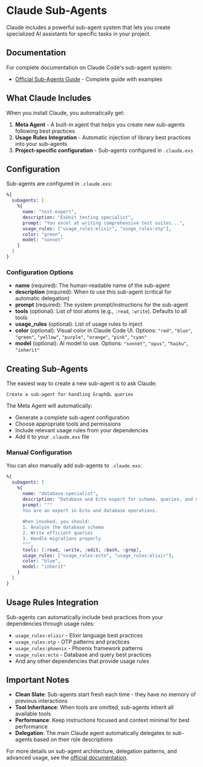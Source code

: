 # Claude Sub-Agents

Claude includes a powerful sub-agent system that lets you create specialized AI assistants for specific tasks in your project.

## Documentation

For complete documentation on Claude Code's sub-agent system:
- [Official Sub-Agents Guide](https://docs.anthropic.com/en/docs/claude-code/sub-agents) - Complete guide with examples

## What Claude Includes

When you install Claude, you automatically get:

1. **Meta Agent** - A built-in agent that helps you create new sub-agents following best practices
2. **Usage Rules Integration** - Automatic injection of library best practices into your sub-agents
3. **Project-specific configuration** - Sub-agents configured in `.claude.exs`

## Configuration

Sub-agents are configured in `.claude.exs`:

```elixir
%{
  subagents: [
    %{
      name: "test-expert",
      description: "ExUnit testing specialist",
      prompt: "You excel at writing comprehensive test suites...",
      usage_rules: ["usage_rules:elixir", "usage_rules:otp"],
      color: "green",
      model: "sonnet"
    }
  ]
}
```

### Configuration Options

- **name** (required): The human-readable name of the sub-agent
- **description** (required): When to use this sub-agent (critical for automatic delegation)
- **prompt** (required): The system prompt/instructions for the sub-agent
- **tools** (optional): List of tool atoms (e.g., `:read`, `:write`). Defaults to all tools
- **usage_rules** (optional): List of usage rules to inject
- **color** (optional): Visual color in Claude Code UI. Options: `"red"`, `"blue"`, `"green"`, `"yellow"`, `"purple"`, `"orange"`, `"pink"`, `"cyan"`
- **model** (optional): AI model to use. Options: `"sonnet"`, `"opus"`, `"haiku"`, `"inherit"`

## Creating Sub-Agents

The easiest way to create a new sub-agent is to ask Claude:

```
Create a sub-agent for handling GraphQL queries
```

The Meta Agent will automatically:
- Generate a complete sub-agent configuration
- Choose appropriate tools and permissions  
- Include relevant usage rules from your dependencies
- Add it to your `.claude.exs` file

### Manual Configuration

You can also manually add sub-agents to `.claude.exs`:

```elixir
%{
  subagents: [
    %{
      name: "database-specialist",
      description: "Database and Ecto expert for schema, queries, and migrations",
      prompt: """
      You are an expert in Ecto and database operations.
      
      When invoked, you should:
      1. Analyze the database schema
      2. Write efficient queries
      3. Handle migrations properly
      """,
      tools: [:read, :write, :edit, :bash, :grep],
      usage_rules: ["usage_rules:ecto", "usage_rules:elixir"],
      color: "blue",
      model: "inherit"
    }
  ]
}
```

## Usage Rules Integration

Sub-agents can automatically include best practices from your dependencies through usage rules:

- `usage_rules:elixir` - Elixir language best practices
- `usage_rules:otp` - OTP patterns and practices
- `usage_rules:phoenix` - Phoenix framework patterns
- `usage_rules:ecto` - Database and query best practices
- And any other dependencies that provide usage rules

## Important Notes

- **Clean Slate**: Sub-agents start fresh each time - they have no memory of previous interactions
- **Tool Inheritance**: When tools are omitted, sub-agents inherit all available tools
- **Performance**: Keep instructions focused and context minimal for best performance
- **Delegation**: The main Claude agent automatically delegates to sub-agents based on their role descriptions

For more details on sub-agent architecture, delegation patterns, and advanced usage, see the [official documentation](https://docs.anthropic.com/en/docs/claude-code/sub-agents).